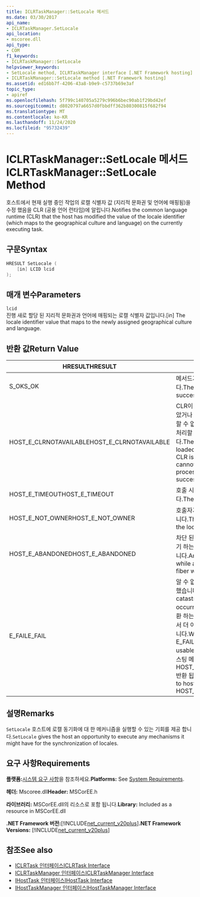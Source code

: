 ```yaml
---
title: ICLRTaskManager::SetLocale 메서드
ms.date: 03/30/2017
api_name:
- ICLRTaskManager.SetLocale
api_location:
- mscoree.dll
api_type:
- COM
f1_keywords:
- ICLRTaskManager::SetLocale
helpviewer_keywords:
- SetLocale method, ICLRTaskManager interface [.NET Framework hosting]
- ICLRTaskManager::SetLocale method [.NET Framework hosting]
ms.assetid: ed16bb7f-4206-43a8-b9e9-c5737b69e3af
topic_type:
- apiref
ms.openlocfilehash: 5f799c140705a5279c996b6bec90ab1f29bd42ef
ms.sourcegitcommit: d8020797a6657d0fbbdff362b80300815f682f94
ms.translationtype: MT
ms.contentlocale: ko-KR
ms.lasthandoff: 11/24/2020
ms.locfileid: "95732439"
---
```

# <a name="iclrtaskmanagersetlocale-method"></a><span data-ttu-id="d96c1-102">ICLRTaskManager::SetLocale 메서드</span><span class="sxs-lookup"><span data-stu-id="d96c1-102">ICLRTaskManager::SetLocale Method</span></span>

<span data-ttu-id="d96c1-103">호스트에서 현재 실행 중인 작업의 로캘 식별자 값 (지리적 문화권 및 언어에 매핑됨)을 수정 했음을 CLR (공용 언어 런타임)에 알립니다.</span><span class="sxs-lookup"><span data-stu-id="d96c1-103">Notifies the common language runtime (CLR) that the host has modified the value of the locale identifier (which maps to the geographical culture and language) on the currently executing task.</span></span>  
  
## <a name="syntax"></a><span data-ttu-id="d96c1-104">구문</span><span class="sxs-lookup"><span data-stu-id="d96c1-104">Syntax</span></span>  
  
```cpp  
HRESULT SetLocale (  
    [in] LCID lcid  
);  
```  
  
## <a name="parameters"></a><span data-ttu-id="d96c1-105">매개 변수</span><span class="sxs-lookup"><span data-stu-id="d96c1-105">Parameters</span></span>  

 `lcid`  
 <span data-ttu-id="d96c1-106">진행 새로 할당 된 지리적 문화권과 언어에 매핑되는 로캘 식별자 값입니다.</span><span class="sxs-lookup"><span data-stu-id="d96c1-106">[in] The locale identifier value that maps to the newly assigned geographical culture and language.</span></span>  
  
## <a name="return-value"></a><span data-ttu-id="d96c1-107">반환 값</span><span class="sxs-lookup"><span data-stu-id="d96c1-107">Return Value</span></span>  
  
|<span data-ttu-id="d96c1-108">HRESULT</span><span class="sxs-lookup"><span data-stu-id="d96c1-108">HRESULT</span></span>|<span data-ttu-id="d96c1-109">설명</span><span class="sxs-lookup"><span data-stu-id="d96c1-109">Description</span></span>|  
|-------------|-----------------|  
|<span data-ttu-id="d96c1-110">S_OK</span><span class="sxs-lookup"><span data-stu-id="d96c1-110">S_OK</span></span>|<span data-ttu-id="d96c1-111">메서드가 성공적으로 반환했습니다.</span><span class="sxs-lookup"><span data-stu-id="d96c1-111">The method returned successfully.</span></span>|  
|<span data-ttu-id="d96c1-112">HOST_E_CLRNOTAVAILABLE</span><span class="sxs-lookup"><span data-stu-id="d96c1-112">HOST_E_CLRNOTAVAILABLE</span></span>|<span data-ttu-id="d96c1-113">CLR이 프로세스에 로드 되지 않았거나 CLR이 관리 코드를 실행할 수 없거나 호출을 성공적으로 처리할 수 없는 상태에 있습니다.</span><span class="sxs-lookup"><span data-stu-id="d96c1-113">The CLR has not been loaded into a process, or the CLR is in a state in which it cannot run managed code or process the call successfully.</span></span>|  
|<span data-ttu-id="d96c1-114">HOST_E_TIMEOUT</span><span class="sxs-lookup"><span data-stu-id="d96c1-114">HOST_E_TIMEOUT</span></span>|<span data-ttu-id="d96c1-115">호출 시간이 초과 되었습니다.</span><span class="sxs-lookup"><span data-stu-id="d96c1-115">The call timed out.</span></span>|  
|<span data-ttu-id="d96c1-116">HOST_E_NOT_OWNER</span><span class="sxs-lookup"><span data-stu-id="d96c1-116">HOST_E_NOT_OWNER</span></span>|<span data-ttu-id="d96c1-117">호출자가 잠금을 소유 하지 않습니다.</span><span class="sxs-lookup"><span data-stu-id="d96c1-117">The caller does not own the lock.</span></span>|  
|<span data-ttu-id="d96c1-118">HOST_E_ABANDONED</span><span class="sxs-lookup"><span data-stu-id="d96c1-118">HOST_E_ABANDONED</span></span>|<span data-ttu-id="d96c1-119">차단 된 스레드나 파이버에서 대기 하는 동안 이벤트를 취소 했습니다.</span><span class="sxs-lookup"><span data-stu-id="d96c1-119">An event was canceled while a blocked thread or fiber was waiting on it.</span></span>|  
|<span data-ttu-id="d96c1-120">E_FAIL</span><span class="sxs-lookup"><span data-stu-id="d96c1-120">E_FAIL</span></span>|<span data-ttu-id="d96c1-121">알 수 없는 치명적인 오류가 발생 했습니다.</span><span class="sxs-lookup"><span data-stu-id="d96c1-121">An unknown catastrophic failure occurred.</span></span> <span data-ttu-id="d96c1-122">메서드가 E_FAIL 반환 하는 경우 해당 프로세스 내에서 더 이상 CLR을 사용할 수 없습니다.</span><span class="sxs-lookup"><span data-stu-id="d96c1-122">When a method returns E_FAIL, the CLR is no longer usable within the process.</span></span> <span data-ttu-id="d96c1-123">호스팅 메서드를 이후에 호출 하면 HOST_E_CLRNOTAVAILABLE 반환 됩니다.</span><span class="sxs-lookup"><span data-stu-id="d96c1-123">Subsequent calls to hosting methods return HOST_E_CLRNOTAVAILABLE.</span></span>|  
  
## <a name="remarks"></a><span data-ttu-id="d96c1-124">설명</span><span class="sxs-lookup"><span data-stu-id="d96c1-124">Remarks</span></span>  

 <span data-ttu-id="d96c1-125">`SetLocale` 호스트에 로캘 동기화에 대 한 메커니즘을 실행할 수 있는 기회를 제공 합니다.</span><span class="sxs-lookup"><span data-stu-id="d96c1-125">`SetLocale` gives the host an opportunity to execute any mechanisms it might have for the synchronization of locales.</span></span>  
  
## <a name="requirements"></a><span data-ttu-id="d96c1-126">요구 사항</span><span class="sxs-lookup"><span data-stu-id="d96c1-126">Requirements</span></span>  

 <span data-ttu-id="d96c1-127">**플랫폼:**[시스템 요구 사항](../../get-started/system-requirements.md)을 참조하세요.</span><span class="sxs-lookup"><span data-stu-id="d96c1-127">**Platforms:** See [System Requirements](../../get-started/system-requirements.md).</span></span>  
  
 <span data-ttu-id="d96c1-128">**헤더:** Mscoree.dll</span><span class="sxs-lookup"><span data-stu-id="d96c1-128">**Header:** MSCorEE.h</span></span>  
  
 <span data-ttu-id="d96c1-129">**라이브러리:** MSCorEE.dll의 리소스로 포함 됩니다.</span><span class="sxs-lookup"><span data-stu-id="d96c1-129">**Library:** Included as a resource in MSCorEE.dll</span></span>  
  
 <span data-ttu-id="d96c1-130">**.NET Framework 버전:**[!INCLUDE[net_current_v20plus](../../../../includes/net-current-v20plus-md.md)]</span><span class="sxs-lookup"><span data-stu-id="d96c1-130">**.NET Framework Versions:** [!INCLUDE[net_current_v20plus](../../../../includes/net-current-v20plus-md.md)]</span></span>  
  
## <a name="see-also"></a><span data-ttu-id="d96c1-131">참조</span><span class="sxs-lookup"><span data-stu-id="d96c1-131">See also</span></span>

- [<span data-ttu-id="d96c1-132">ICLRTask 인터페이스</span><span class="sxs-lookup"><span data-stu-id="d96c1-132">ICLRTask Interface</span></span>](iclrtask-interface.md)
- [<span data-ttu-id="d96c1-133">ICLRTaskManager 인터페이스</span><span class="sxs-lookup"><span data-stu-id="d96c1-133">ICLRTaskManager Interface</span></span>](iclrtaskmanager-interface.md)
- [<span data-ttu-id="d96c1-134">IHostTask 인터페이스</span><span class="sxs-lookup"><span data-stu-id="d96c1-134">IHostTask Interface</span></span>](ihosttask-interface.md)
- [<span data-ttu-id="d96c1-135">IHostTaskManager 인터페이스</span><span class="sxs-lookup"><span data-stu-id="d96c1-135">IHostTaskManager Interface</span></span>](ihosttaskmanager-interface.md)
